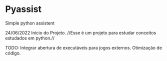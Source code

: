 # Pyassist
Simple python assistent

24/06/2022
Início do Projeto.
//Esse é um projeto para estudar conceitos estudados em python.//

TODO: 
Integrar abertura de executáveis para jogos externos.
Otimização de código.

